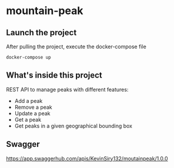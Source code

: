 # mountain-peak

## Launch the project
After pulling the project, execute the docker-compose file

```
docker-compose up
```

## What's inside this project
REST API to manage peaks with different features:

* Add a peak
* Remove a peak
* Update a peak
* Get a peak
* Get peaks in a given geographical bounding box

## Swagger
https://app.swaggerhub.com/apis/KevinSiry132/moutainpeak/1.0.0